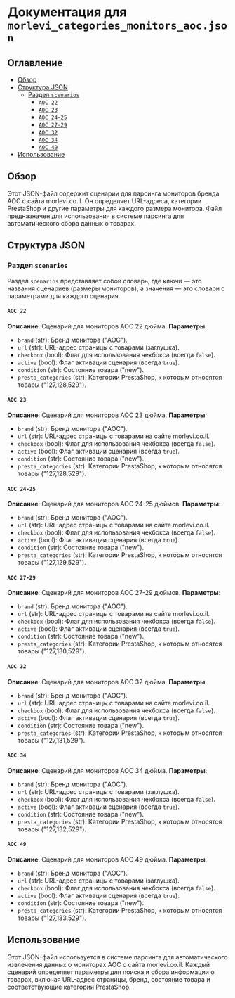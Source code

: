 # Документация для `morlevi_categories_monitors_aoc.json`

## Оглавление

- [Обзор](#обзор)
- [Структура JSON](#структура-json)
  - [Раздел `scenarios`](#раздел-scenarios)
    - [`AOC 22`](#aoc-22)
    - [`AOC 23`](#aoc-23)
    - [`AOC 24-25`](#aoc-24-25)
    - [`AOC 27-29`](#aoc-27-29)
    - [`AOC 32`](#aoc-32)
    - [`AOC 34`](#aoc-34)
    - [`AOC 49`](#aoc-49)
- [Использование](#использование)

## Обзор

Этот JSON-файл содержит сценарии для парсинга мониторов бренда AOC с сайта morlevi.co.il. Он определяет URL-адреса, категории PrestaShop и другие параметры для каждого размера монитора. Файл предназначен для использования в системе парсинга для автоматического сбора данных о товарах.

## Структура JSON

### Раздел `scenarios`

Раздел `scenarios` представляет собой словарь, где ключи — это названия сценариев (размеры мониторов), а значения — это словари с параметрами для каждого сценария.

#### `AOC 22`

**Описание**: Сценарий для мониторов AOC 22 дюйма.
**Параметры**:
- `brand` (str): Бренд монитора ("AOC").
- `url` (str): URL-адрес страницы с товарами (заглушка).
- `checkbox` (bool): Флаг для использования чекбокса (всегда `false`).
- `active` (bool): Флаг активации сценария (всегда `true`).
- `condition` (str): Состояние товара ("new").
- `presta_categories` (str): Категории PrestaShop, к которым относятся товары ("127,128,529").

#### `AOC 23`

**Описание**: Сценарий для мониторов AOC 23 дюйма.
**Параметры**:
- `brand` (str): Бренд монитора ("AOC").
- `url` (str): URL-адрес страницы с товарами на сайте morlevi.co.il.
- `checkbox` (bool): Флаг для использования чекбокса (всегда `false`).
- `active` (bool): Флаг активации сценария (всегда `true`).
- `condition` (str): Состояние товара ("new").
- `presta_categories` (str): Категории PrestaShop, к которым относятся товары ("127,128,529").

#### `AOC 24-25`

**Описание**: Сценарий для мониторов AOC 24-25 дюймов.
**Параметры**:
- `brand` (str): Бренд монитора ("AOC").
- `url` (str): URL-адрес страницы с товарами на сайте morlevi.co.il.
- `checkbox` (bool): Флаг для использования чекбокса (всегда `false`).
- `active` (bool): Флаг активации сценария (всегда `true`).
- `condition` (str): Состояние товара ("new").
- `presta_categories` (str): Категории PrestaShop, к которым относятся товары ("127,129,529").

#### `AOC 27-29`

**Описание**: Сценарий для мониторов AOC 27-29 дюймов.
**Параметры**:
- `brand` (str): Бренд монитора ("AOC").
- `url` (str): URL-адрес страницы с товарами на сайте morlevi.co.il.
- `checkbox` (bool): Флаг для использования чекбокса (всегда `false`).
- `active` (bool): Флаг активации сценария (всегда `true`).
- `condition` (str): Состояние товара ("new").
- `presta_categories` (str): Категории PrestaShop, к которым относятся товары ("127,130,529").

#### `AOC 32`

**Описание**: Сценарий для мониторов AOC 32 дюйма.
**Параметры**:
- `brand` (str): Бренд монитора ("AOC").
- `url` (str): URL-адрес страницы с товарами на сайте morlevi.co.il.
- `checkbox` (bool): Флаг для использования чекбокса (всегда `false`).
- `active` (bool): Флаг активации сценария (всегда `true`).
- `condition` (str): Состояние товара ("new").
- `presta_categories` (str): Категории PrestaShop, к которым относятся товары ("127,131,529").

#### `AOC 34`

**Описание**: Сценарий для мониторов AOC 34 дюйма.
**Параметры**:
- `brand` (str): Бренд монитора ("AOC").
- `url` (str): URL-адрес страницы с товарами (заглушка).
- `checkbox` (bool): Флаг для использования чекбокса (всегда `false`).
- `active` (bool): Флаг активации сценария (всегда `true`).
- `condition` (str): Состояние товара ("new").
- `presta_categories` (str): Категории PrestaShop, к которым относятся товары ("127,132,529").

#### `AOC 49`

**Описание**: Сценарий для мониторов AOC 49 дюйма.
**Параметры**:
- `brand` (str): Бренд монитора ("AOC").
- `url` (str): URL-адрес страницы с товарами (заглушка).
- `checkbox` (bool): Флаг для использования чекбокса (всегда `false`).
- `active` (bool): Флаг активации сценария (всегда `true`).
- `condition` (str): Состояние товара ("new").
- `presta_categories` (str): Категории PrestaShop, к которым относятся товары ("127,133,529").

## Использование

Этот JSON-файл используется в системе парсинга для автоматического извлечения данных о мониторах AOC с сайта morlevi.co.il. Каждый сценарий определяет параметры для поиска и сбора информации о товарах, включая URL-адрес страницы, бренд, состояние товара и соответствующие категории PrestaShop.